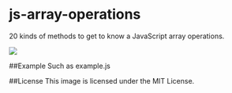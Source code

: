 # js-array-operations
20 kinds of methods to get to know a JavaScript array operations.

![](https://raw.githubusercontent.com/tooto1985/js-array-operations/master/main.jpg)

##Example
Such as example.js

##License
This image is licensed under the MIT License.
